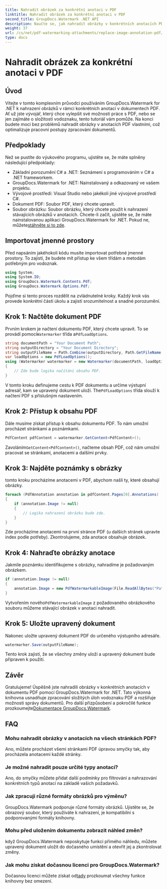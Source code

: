 ```yaml
---
title: Nahradit obrázek za konkrétní anotaci v PDF
linktitle: Nahradit obrázek za konkrétní anotaci v PDF
second_title: GroupDocs.Watermark .NET API
description: Naučte se, jak nahradit obrázky v konkrétních anotacích PDF pomocí GroupDocs.Watermark for .NET. Tento podrobný průvodce pokrývá vše od načítání dokumentů po ukládání změn.
weight: 37
url: /cs/net/pdf-watermarking-attachments/replace-image-annotation-pdf/
type: docs
---
```

# Nahradit obrázek za konkrétní anotaci v PDF

## Úvod
Vítejte v tomto komplexním průvodci používáním GroupDocs.Watermark for .NET k nahrazení obrázků v rámci konkrétních anotací v dokumentech PDF. Ať už jste vývojář, který chce vylepšit své možnosti práce s PDF, nebo se jen zajímáte o složitosti vodoznaku, tento tutoriál vám pomůže. Na konci budete moci bez problémů nahradit obrázky v anotacích PDF vlastními, což optimalizuje pracovní postupy zpracování dokumentů.
## Předpoklady
Než se pustíte do výukového programu, ujistěte se, že máte splněny následující předpoklady:
- Základní porozumění C# a .NET: Seznámení s programováním v C# a .NET frameworkem.
- GroupDocs.Watermark for .NET: Nainstalovaný a odkazovaný ve vašem projektu.
- Vývojové prostředí: Visual Studio nebo jakékoli jiné vývojové prostředí C#.
- Dokument PDF: Soubor PDF, který chcete upravit.
- Soubor obrázku: Soubor obrázku, který chcete použít k nahrazení stávajících obrázků v anotacích.
 Chcete-li začít, ujistěte se, že máte nainstalovanou aplikaci GroupDocs.Watermark for .NET. Pokud ne, můžete[stáhněte si to zde](https://releases.groupdocs.com/Watermark/net/).
## Importovat jmenné prostory
Před napsáním jakéhokoli kódu musíte importovat potřebné jmenné prostory. To zajistí, že budete mít přístup ke všem třídám a metodám potřebným pro vodoznak.
```csharp
using System;
using System.IO;
using GroupDocs.Watermark.Contents.Pdf;
using GroupDocs.Watermark.Options.Pdf;
```
Pojďme si tento proces rozdělit na zvládnutelné kroky. Každý krok vás provede konkrétní částí úkolu a zajistí srozumitelnost a snadné porozumění.
## Krok 1: Načtěte dokument PDF
 Prvním krokem je načtení dokumentu PDF, který chcete upravit. To se provádí pomocí`Watermarker` třída a`PdfLoadOptions`.

```csharp
string documentPath = "Your Document Path";
string outputDirectory = "Your Document Directory";
string outputFileName = Path.Combine(outputDirectory, Path.GetFileName(documentPath));
var loadOptions = new PdfLoadOptions();
using (Watermarker watermarker = new Watermarker(documentPath, loadOptions))
{
    // Zde bude logika načítání obsahu PDF.
}
```
 V tomto kroku definujeme cestu k PDF dokumentu a určíme výstupní adresář, kam se upravený dokument uloží. The`PdfLoadOptions` třída slouží k načtení PDF s příslušným nastavením.
## Krok 2: Přístup k obsahu PDF
Dále musíme získat přístup k obsahu dokumentu PDF. To nám umožní procházet stránkami a poznámkami.

```csharp
PdfContent pdfContent = watermarker.GetContent<PdfContent>();
```
 Zavoláním`GetContent<PdfContent>()`, načteme obsah PDF, což nám umožní pracovat se stránkami, anotacemi a dalšími prvky.
## Krok 3: Najděte poznámky s obrázky
tomto kroku procházíme anotacemi v PDF, abychom našli ty, které obsahují obrázky.

```csharp
foreach (PdfAnnotation annotation in pdfContent.Pages[0].Annotations)
{
    if (annotation.Image != null)
    {
        // Logika nahrazení obrázku bude zde.
    }
}
```
Zde procházíme anotacemi na první stránce PDF (u dalších stránek upravte index podle potřeby). Zkontrolujeme, zda anotace obsahuje obrázek.
## Krok 4: Nahraďte obrázky anotace
Jakmile poznámku identifikujeme s obrázky, nahradíme je požadovaným obrázkem.

```csharp
if (annotation.Image != null)
{
    annotation.Image = new PdfWatermarkableImage(File.ReadAllBytes("Path to Your Image File"));
}
```
 Vytvořením nového`PdfWatermarkableImage` z požadovaného obrázkového souboru můžeme stávající obrázek v anotaci nahradit.
## Krok 5: Uložte upravený dokument
Nakonec uložte upravený dokument PDF do určeného výstupního adresáře.

```csharp
watermarker.Save(outputFileName);
```
Tento krok zajistí, že se všechny změny uloží a upravený dokument bude připraven k použití.
## Závěr
Gratulujeme! Úspěšně jste nahradili obrázky v konkrétních anotacích v dokumentu PDF pomocí GroupDocs.Watermark for .NET. Tato výkonná knihovna usnadňuje zpracování složitých úloh vodoznaku PDF a rozšiřuje možnosti správy dokumentů. Pro další přizpůsobení a pokročilé funkce prozkoumejte[Dokumentace GroupDocs.Watermark](https://tutorials.groupdocs.com/Watermark/net/).
## FAQ
### Mohu nahradit obrázky v anotacích na všech stránkách PDF?
Ano, můžete procházet všemi stránkami PDF úpravou smyčky tak, aby procházela anotacemi každé stránky.
### Je možné nahradit pouze určité typy anotací?
Ano, do smyčky můžete přidat další podmínky pro filtrování a nahrazování konkrétních typů anotací na základě vašich požadavků.
### Jak zpracuji různé formáty obrázků pro výměnu?
GroupDocs.Watermark podporuje různé formáty obrázků. Ujistěte se, že obrazový soubor, který používáte k nahrazení, je kompatibilní s podporovanými formáty knihovny.
### Mohu před uložením dokumentu zobrazit náhled změn?
když GroupDocs.Watermark neposkytuje funkci přímého náhledu, můžete upravený dokument uložit do dočasného umístění a otevřít jej a zkontrolovat změny.
### Jak mohu získat dočasnou licenci pro GroupDocs.Watermark?
 Dočasnou licenci můžete získat od[tady](https://purchase.groupdocs.com/temporary-license/) prozkoumat všechny funkce knihovny bez omezení.